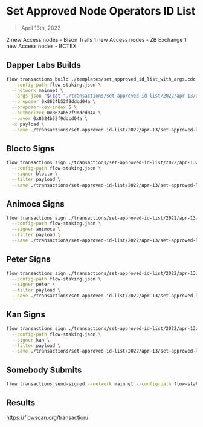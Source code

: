 # Set Approved Node Operators ID List

> April 13th, 2022

2 new Access nodes - Bison Trails
1 new Access nodes - ZB Exchange
1 new Access nodes - BCTEX


## Dapper Labs Builds

```sh
flow transactions build ./templates/set_approved_id_list_with_args.cdc \
  --config-path flow-staking.json \
  --network mainnet \
  --args-json "$(cat "./transactions/set-approved-id-list/2022/apr-13/arguments.json")" \
  --proposer 0x8624b52f9ddcd04a \
  --proposer-key-index 5 \
  --authorizer 0x8624b52f9ddcd04a \
  --payer 0x8624b52f9ddcd04a \
  -x payload \
  --save ./transactions/set-approved-id-list/2022/apr-13/set-approved-list-apr-13-unsigned.rlp
```

## Blocto Signs

```sh
flow transactions sign ./transactions/set-approved-id-list/2022/apr-13/set-approved-list-apr-13-unsigned.rlp \
  --config-path flow-staking.json \
  --signer blocto \
  --filter payload \
  --save ./transactions/set-approved-id-list/2022/apr-13/set-approved-list-apr-13-sig-1.rlp
```

## Animoca Signs

```sh
flow transactions sign ./transactions/set-approved-id-list/2022/apr-13/set-approved-list-apr-13-sig-1.rlp \
  --config-path flow-staking.json \
  --signer animoca \
  --filter payload \
  --save ./transactions/set-approved-id-list/2022/apr-13/set-approved-list-apr-13-sig-2.rlp
```

## Peter Signs

```sh
flow transactions sign ./transactions/set-approved-id-list/2022/apr-13/set-approved-list-apr-13-sig-2.rlp \
  --config-path flow-staking.json \
  --signer peter \
  --filter payload \
  --save ./transactions/set-approved-id-list/2022/apr-13/set-approved-list-apr-13-sig-3.rlp
```

## Kan Signs

```sh
flow transactions sign ./transactions/set-approved-id-list/2022/apr-13/set-approved-list-apr-13-sig-3.rlp \
  --config-path flow-staking.json \
  --signer kan \
  --filter payload \
  --save ./transactions/set-approved-id-list/2022/apr-13/set-approved-list-apr-13-sig-complete.rlp
```


## Somebody Submits

```sh
flow transactions send-signed --network mainnet --config-path flow-staking.json ./transactions/set-approved-id-list/2022/apr-13/set-approved-list-apr-13-sig-complete.rlp
```

## Results

https://flowscan.org/transaction/
